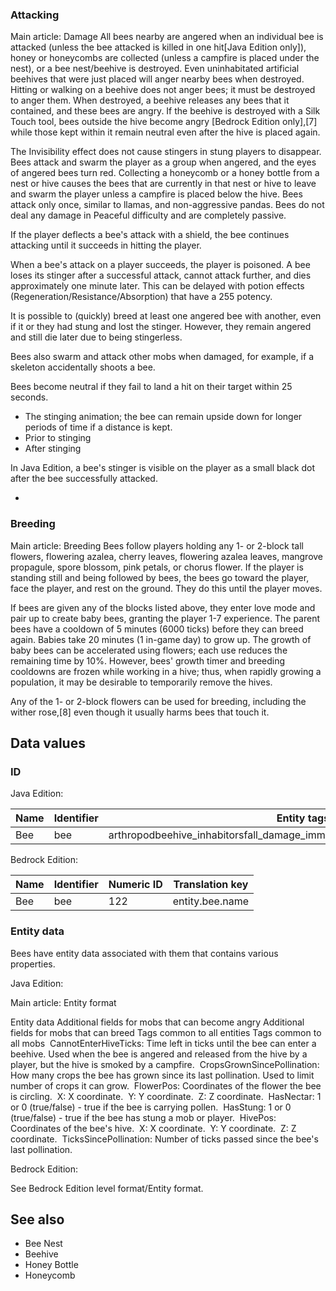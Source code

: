 ### Attacking
Main article: Damage
All bees nearby are angered when an individual bee is attacked (unless the bee attacked is killed in one hit‌[Java Edition  only]), honey or honeycombs are collected (unless a campfire is placed under the nest), or a bee nest/beehive is destroyed. Even uninhabitated artificial beehives that were just placed will anger nearby bees when destroyed.  Hitting or walking on a beehive does not anger bees; it must be destroyed to anger them. When destroyed, a beehive releases any bees that it contained, and these bees are angry. If the beehive is destroyed with a Silk Touch tool, bees outside the hive become angry ‌[Bedrock Edition  only],[7] while those kept within it remain neutral even after the hive is placed again.

The Invisibility effect does not cause stingers in stung players to disappear.
Bees attack and swarm the player as a group when angered, and the eyes of angered bees turn red. Collecting a honeycomb or a honey bottle from a nest or hive causes the bees that are currently in that nest or hive to leave and swarm the player unless a campfire is placed below the hive. Bees attack only once, similar to llamas, and non-aggressive pandas. Bees do not deal any damage in Peaceful difficulty and are completely passive.

If the player deflects a bee's attack with a shield, the bee continues attacking until it succeeds in hitting the player.

When a bee's attack on a player succeeds, the player is poisoned. A bee loses its stinger after a successful attack, cannot attack further, and dies approximately one minute later. This can be delayed with potion effects (Regeneration/Resistance/Absorption) that have a 255 potency.

It is possible to (quickly) breed at least one angered bee with another, even if it or they had stung and lost the stinger. However, they remain angered and still die later due to being stingerless.

Bees also swarm and attack other mobs when damaged, for example, if a skeleton accidentally shoots a bee.

Bees become neutral if they fail to land a hit on their target within 25 seconds.

- The stinging animation; the bee can remain upside down for longer periods of time if a distance is kept.
- Prior to stinging
- After stinging

In Java Edition, a bee's stinger is visible on the player as a small black dot after the bee successfully attacked.

- 

### Breeding
Main article: Breeding
Bees follow players holding any 1- or 2-block tall flowers, flowering azalea, cherry leaves, flowering azalea leaves, mangrove propagule, spore blossom, pink petals, or chorus flower. If the player is standing still and being followed by bees, the bees go toward the player, face the player, and rest on the ground. They do this until the player moves.

If bees are given any of the blocks listed above, they enter love mode and pair up to create baby bees, granting the player 1-7 experience. The parent bees have a cooldown of 5 minutes (6000 ticks) before they can breed again. Babies take 20 minutes (1 in-game day) to grow up. The growth of baby bees can be accelerated using flowers; each use reduces the remaining time by 10%. However, bees' growth timer and breeding cooldowns are frozen while working in a hive; thus, when rapidly growing a population, it may be desirable to temporarily remove the hives.

Any of the 1- or 2-block flowers can be used for breeding, including the wither rose,[8] even though it usually harms bees that touch it.

## Data values
### ID
Java Edition:

| Name | Identifier | Entity tags                                                                  | Translation key      |
|------|------------|------------------------------------------------------------------------------|----------------------|
| Bee  | bee        | arthropodbeehive_inhabitorsfall_damage_immunesensitive_to_bane_of_arthropods | entity.minecraft.bee |

Bedrock Edition:

| Name | Identifier | Numeric ID | Translation key |
|------|------------|------------|-----------------|
| Bee  | bee        | 122        | entity.bee.name |

### Entity data
Bees have entity data associated with them that contains various properties.

Java Edition:

Main article: Entity format

 Entity data
Additional fields for mobs that can become angry
Additional fields for mobs that can breed
Tags common to all entities
Tags common to all mobs
 CannotEnterHiveTicks: Time left in ticks until the bee can enter a beehive. Used when the bee is angered and released from the hive by a player, but the hive is smoked by a campfire.
 CropsGrownSincePollination: How many crops the bee has grown since its last pollination. Used to limit number of crops it can grow.
 FlowerPos: Coordinates of the flower the bee is circling.
 X: X coordinate.
 Y: Y coordinate.
 Z: Z coordinate.
 HasNectar: 1 or 0 (true/false) - true if the bee is carrying pollen.
 HasStung: 1 or 0 (true/false) - true if the bee has stung a mob or player.
 HivePos: Coordinates of the bee's hive.
 X: X coordinate.
 Y: Y coordinate.
 Z: Z coordinate.
 TicksSincePollination: Number of ticks passed since the bee's last pollination.

Bedrock Edition:

See Bedrock Edition level format/Entity format.
## See also
- Bee Nest
- Beehive
- Honey Bottle
- Honeycomb


